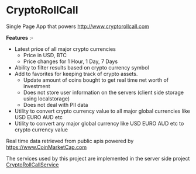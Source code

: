 # CryptoRollCall
Single Page App that powers http://www.cryptorollcall.com

**Features** :-
- Latest price of all major crypto currencies
    - Price in USD, BTC
    - Price changes for 1 Hour, 1 Day, 7 Days
- Ability to filter results based on crypto currency symbol
- Add to favorites for keeping track of crypto assets.
    - Update amount of coins bought to get real time net worth of investment
    - Does not store user information on the servers (client side storage using localstorage)
    - Does not deal with PII data
- Utility to convert crypto currency value to all major global currencies like USD EURO AUD etc
- Utility to convert any major global currency like USD EURO AUD etc to crypto currency value

Real time data retrieved from public apis powered by https://www.CoinMarketCap.com

The services used by this project are implemented in the server side project [CryptoRollCallService](https://github.com/shankarganesh1234/CryptoRollCallService)


